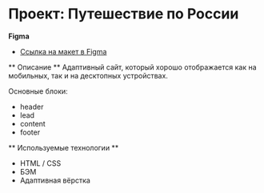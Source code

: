 # Проект: Путешествие по России

**Figma**

* [Ссылка на макет в Figma](https://www.figma.com/file/5S2WSbEFL6awjVWJ0NWL8Q/Sprint-3_-Russia-_-desktop-mobile?node-id=28503%3A0)

** Описание **
Адаптивный сайт, который хорошо отображается как на мобильных, так и на десктопных устройствах.

Основные блоки:
* header
* lead
* content
* footer

** Используемые технологии **
* HTML / CSS
* БЭМ
* Адаптивная вёрстка

